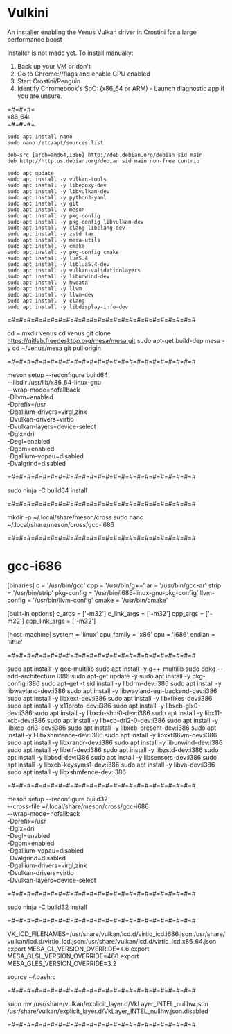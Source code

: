 # Vulkini
An installer enabling the Venus Vulkan driver in Crostini for a large performance boost

Installer is not made yet. To install manually:

1. Back up your VM or don't
2. Go to Chrome://flags and enable GPU enabled
3. Start Crostini/Penguin
4. Identify Chromebook's SoC: (x86_64 or ARM) - Launch diagnostic app if you are unsure. 

=#=#=#= <br>
x86_64: <br>
=#=#=#= <br>

`sudo apt install nano ` <br>
`sudo nano /etc/apt/sources.list` <br>

`deb-src [arch=amd64,i386] http://deb.debian.org/debian sid main` <br>
`deb http://http.us.debian.org/debian sid main non-free contrib` <br>

`sudo apt update` <br>
`sudo apt install -y vulkan-tools` <br>
`sudo apt install -y libepoxy-dev` <br>
`sudo apt install -y libvulkan-dev` <br>
`sudo apt install -y python3-yaml` <br>
`sudo apt install -y git` <br>
`sudo apt install -y meson` <br>
`sudo apt install -y pkg-config` <br>
`sudo apt install -y pkg-config libvulkan-dev` <br>
`sudo apt install -y clang libclang-dev` <br>
`sudo apt install -y zstd tar` <br>
`sudo apt install -y mesa-utils` <br>
`sudo apt install -y cmake` <br>
`sudo apt install -y pkg-config cmake` <br>
`sudo apt install -y lua5.4` <br>
`sudo apt install -y liblua5.4-dev` <br>
`sudo apt install -y vulkan-validationlayers` <br>
`sudo apt install -y libunwind-dev` <br>
`sudo apt install -y hwdata` <br>
`sudo apt install -y llvm` <br>
`sudo apt install -y llvm-dev` <br>
`sudo apt install -y clang` <br>
`sudo apt install -y libdisplay-info-dev` <br>


=#=#=#=#=#=#=#=#=#=#=#=#=#=#=#=#=#=#=#=#=#=#=#=#

cd ~
mkdir venus
cd venus
git clone https://gitlab.freedesktop.org/mesa/mesa.git
sudo apt-get build-dep mesa -y
cd ~/venus/mesa
git pull origin

=#=#=#=#=#=#=#=#=#=#=#=#=#=#=#=#=#=#=#=#=#=#=#=#

meson setup --reconfigure build64 \
  --libdir /usr/lib/x86_64-linux-gnu \
  --wrap-mode=nofallback \
  -Dllvm=enabled \
  -Dprefix=/usr \
  -Dgallium-drivers=virgl,zink \
  -Dvulkan-drivers=virtio \
  -Dvulkan-layers=device-select \
  -Dglx=dri \
  -Degl=enabled \
  -Dgbm=enabled \
  -Dgallium-vdpau=disabled \
  -Dvalgrind=disabled

=#=#=#=#=#=#=#=#=#=#=#=#=#=#=#=#=#=#=#=#=#=#=#=#

  sudo ninja -C build64 install

=#=#=#=#=#=#=#=#=#=#=#=#=#=#=#=#=#=#=#=#=#=#=#=#

mkdir -p ~/.local/share/meson/cross
sudo nano ~/.local/share/meson/cross/gcc-i686

=#=#=#=#=#=#=#=#=#=#=#=#=#=#=#=#=#=#=#=#=#=#=#=#

# gcc-i686
[binaries]
c = '/usr/bin/gcc'
cpp = '/usr/bin/g++'
ar = '/usr/bin/gcc-ar'
strip = '/usr/bin/strip'
pkg-config = '/usr/bin/i686-linux-gnu-pkg-config'
llvm-config = '/usr/bin/llvm-config'
cmake = '/usr/bin/cmake' 

[built-in options]
c_args = ['-m32']
c_link_args = ['-m32']
cpp_args = ['-m32']
cpp_link_args = ['-m32']

[host_machine]
system = 'linux'
cpu_family = 'x86'
cpu = 'i686'
endian = 'little'

=#=#=#=#=#=#=#=#=#=#=#=#=#=#=#=#=#=#=#=#=#=#=#=#

sudo apt install -y gcc-multilib
sudo apt install -y g++-multilib
sudo dpkg --add-architecture i386
sudo apt-get update -y
sudo apt install -y pkg-config:i386
sudo apt-get -t sid install -y libdrm-dev:i386
sudo apt install -y libwayland-dev:i386
sudo apt install -y libwayland-egl-backend-dev:i386
sudo apt install -y libxext-dev:i386
sudo apt install -y libxfixes-dev:i386
sudo apt install -y x11proto-dev:i386
sudo apt install -y libxcb-glx0-dev:i386
sudo apt install -y libxcb-shm0-dev:i386
sudo apt install -y libx11-xcb-dev:i386
sudo apt install -y libxcb-dri2-0-dev:i386
sudo apt install -y libxcb-dri3-dev:i386
sudo apt install -y libxcb-present-dev:i386
sudo apt install -y Flibxshmfence-dev:i386
sudo apt install -y libxxf86vm-dev:i386
sudo apt install -y libxrandr-dev:i386
sudo apt install -y libunwind-dev:i386
sudo apt install -y libelf-dev:i386
sudo apt install -y libzstd-dev:i386
sudo apt install -y libbsd-dev:i386
sudo apt install -y libsensors-dev:i386
sudo apt install -y libxcb-keysyms1-dev:i386
sudo apt install -y libva-dev:i386
sudo apt install -y libxshmfence-dev:i386

=#=#=#=#=#=#=#=#=#=#=#=#=#=#=#=#=#=#=#=#=#=#=#=#

meson setup --reconfigure build32 \
  --cross-file ~/.local/share/meson/cross/gcc-i686 \
  --wrap-mode=nofallback \
  -Dprefix=/usr \
  -Dglx=dri \
  -Degl=enabled \
  -Dgbm=enabled \
  -Dgallium-vdpau=disabled \
  -Dvalgrind=disabled \
  -Dgallium-drivers=virgl,zink \
  -Dvulkan-drivers=virtio \
  -Dvulkan-layers=device-select

=#=#=#=#=#=#=#=#=#=#=#=#=#=#=#=#=#=#=#=#=#=#=#=#

  sudo ninja -C build32 install

=#=#=#=#=#=#=#=#=#=#=#=#=#=#=#=#=#=#=#=#=#=#=#=#

VK_ICD_FILENAMES=/usr/share/vulkan/icd.d/virtio_icd.i686.json:/usr/share/vulkan/icd.d/virtio_icd.json:/usr/share/vulkan/icd.d/virtio_icd.x86_64.json
export MESA_GL_VERSION_OVERRIDE=4.6
export MESA_GLSL_VERSION_OVERRIDE=460
export MESA_GLES_VERSION_OVERRIDE=3.2

source ~/.bashrc

=#=#=#=#=#=#=#=#=#=#=#=#=#=#=#=#=#=#=#=#=#=#=#=#

sudo mv /usr/share/vulkan/explicit_layer.d/VkLayer_INTEL_nullhw.json /usr/share/vulkan/explicit_layer.d/VkLayer_INTEL_nullhw.json.disabled

=#=#=#=#=#=#=#=#=#=#=#=#=#=#=#=#=#=#=#=#=#=#=#=#
